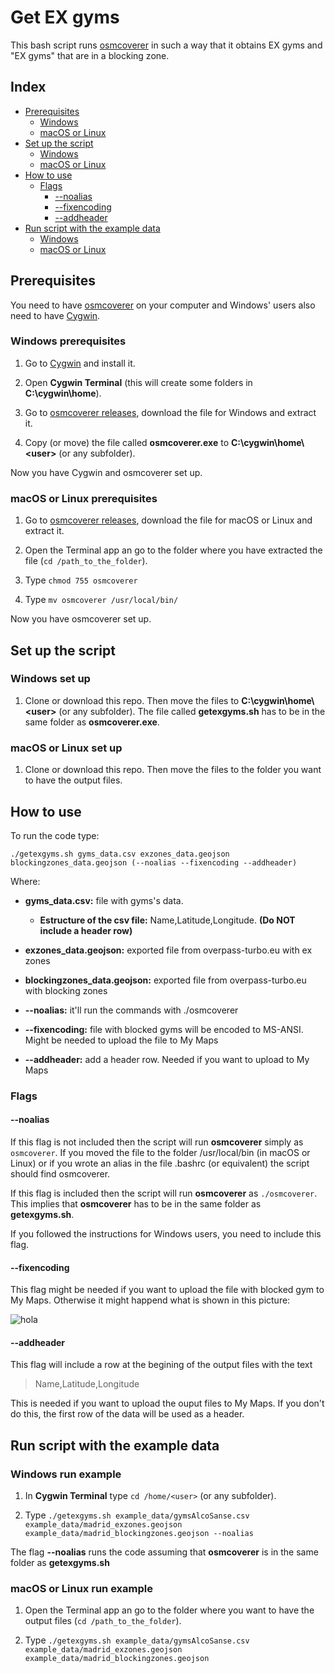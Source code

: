 # **Get EX gyms**
This bash script runs [osmcoverer](https://github.com/MzHub/osmcoverer) in such a way that it obtains EX gyms and "EX gyms" that are in a blocking zone.

## **Index**
* [Prerequisites](#prerequisites)
    * [Windows](#windows-prerequisites)
    * [macOS or Linux](#macos-or-linux-prerequisites)
* [Set up the script](#set-up-the-script)
    * [Windows](#windows-set-up)
    * [macOS or Linux](#macos-or-linux-set-up)
* [How to use](#how-to-use)
    * [Flags](#flags)
        * [--noalias](#--noalias)
        * [--fixencoding](#--fixencoding)
        * [--addheader](#--addheader)
* [Run script with the example data](#run-script-with-the-example-data)
    * [Windows](#windows-run-example)
    * [macOS or Linux](#macos-or-linux-set-up)

## **Prerequisites**
You need to have [osmcoverer](https://github.com/MzHub/osmcoverer) on your computer and Windows' users also need to have [Cygwin](https://cygwin.com).

### **Windows prerequisites**
1. Go to [Cygwin](https://cygwin.com) and install it.

2. Open **Cygwin Terminal** (this will create some folders in **C:\\cygwin\\home**).

3. Go to [osmcoverer releases](https://github.com/MzHub/osmcoverer/releases), download the file for Windows and extract it.

4. Copy (or move) the file called **osmcoverer.exe** to **C:\\cygwin\\home\\\<user>** (or any subfolder).

Now you have Cygwin and osmcoverer set up.

### **macOS or Linux prerequisites**
1. Go to [osmcoverer releases](https://github.com/MzHub/osmcoverer/releases), download the file for macOS or Linux and extract it.

2. Open the Terminal app an go to the folder where you have extracted the file (```cd /path_to_the_folder```).

3. Type ```chmod 755 osmcoverer```

4. Type ```mv osmcoverer /usr/local/bin/```

Now you have osmcoverer set up.

## **Set up the script**

### **Windows set up**
1. Clone or download this repo. Then move the files to **C:\\cygwin\\home\\\<user>** (or any subfolder). The file called **<span>getexgyms.sh</span>** has to be in the same folder as **osmcoverer.exe**.

### **macOS or Linux set up**
1. Clone or download this repo. Then move the files to the folder you want to have the output files.

## **How to use**
To run the code type:

```./getexgyms.sh gyms_data.csv exzones_data.geojson blockingzones_data.geojson (--noalias --fixencoding --addheader)```

Where:
* **gyms_data.csv:** file with gyms's data.
    * **Estructure of the csv file:** Name,Latitude,Longitude. **(Do NOT include a header row)**

* **exzones_data.geojson:** exported file from overpass-turbo.eu with ex zones

* **blockingzones_data.geojson:** exported file from overpass-turbo.eu with blocking zones

* **--noalias:** it'll run the commands with ./osmcoverer

* **--fixencoding:** file with blocked gyms will be encoded to MS-ANSI. Might be needed to upload the file to My Maps

* **--addheader:** add a header row. Needed if you want to upload to My Maps

### **Flags**
#### **--noalias**
If this flag is not included then the script will run **osmcoverer** simply as ```osmcoverer```. If you moved the file to the folder /usr/local/bin (in macOS or Linux) or if you wrote an alias in the file .bashrc (or equivalent) the script should find osmcoverer.

If this flag is included then the script will run **osmcoverer** as ```./osmcoverer```. This implies that **osmcoverer** has to be in the same folder as **<span>getexgyms.sh</span>**.

If you followed the instructions for Windows users, you need to include this flag.

#### **--fixencoding**
This flag might be needed if you want to upload the file with blocked gym to My Maps. Otherwise it might happend what is shown in this picture:

![hola](assets/example_of_wrong_encoding.png)

#### **--addheader**
This flag will include a row at the begining of the output files with the text
> Name,Latitude,Longitude

This is needed if you want to upload the ouput files to My Maps. If you don't do this, the first row of the data will be used as a header.

## **Run script with the example data**
### **Windows run example**
1. In **Cygwin Terminal** type ```cd /home/<user>``` (or any subfolder).

2. Type ```./getexgyms.sh example_data/gymsAlcoSanse.csv example_data/madrid_exzones.geojson example_data/madrid_blockingzones.geojson --noalias```

The flag **--noalias** runs the code assuming that **osmcoverer** is in the same folder as **<span>getexgyms.sh</span>**
### **macOS or Linux run example**

1. Open the Terminal app an go to the folder where you want to have the output files (```cd /path_to_the_folder```).

2. Type ```./getexgyms.sh example_data/gymsAlcoSanse.csv example_data/madrid_exzones.geojson example_data/madrid_blockingzones.geojson```

